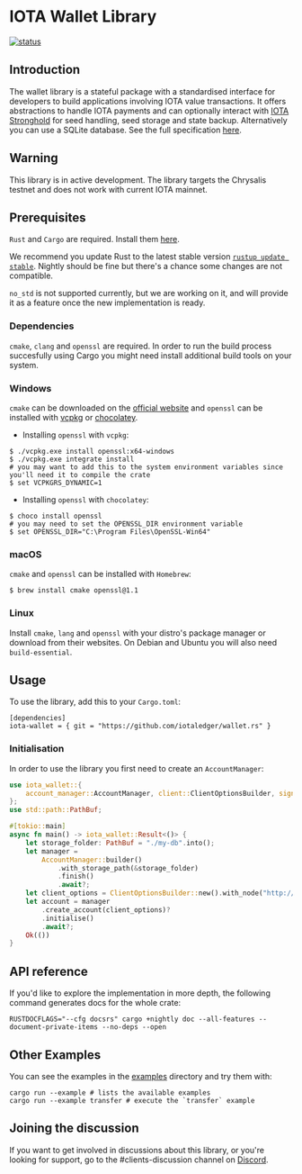 # IOTA Wallet Library

[![status](https://img.shields.io/badge/Status-Alpha-yellow.svg)](https://github.com/iotaledger/wallet.rs)

## Introduction

The wallet library is a stateful package with a standardised interface for developers to build applications involving IOTA value transactions.
It offers abstractions to handle IOTA payments and can optionally interact with [IOTA Stronghold](https://github.com/iotaledger/stronghold.rs/) for seed handling, seed storage and state backup. Alternatively you can use a SQLite database. See the full specification [here](https://github.com/iotaledger/wallet.rs/blob/master/specs/wallet-ENGINEERING-SPEC-0000.md).

## Warning

This library is in active development. The library targets the Chrysalis testnet and does not work with current IOTA mainnet.

## Prerequisites

`Rust` and `Cargo` are required. Install them [here](https://doc.rust-lang.org/cargo/getting-started/installation.html).

We recommend you update Rust to the latest stable version [`rustup update stable`](https://github.com/rust-lang/rustup.rs#keeping-rust-up-to-date). Nightly should be fine but there's a chance some changes are not compatible.

`no_std` is not supported currently, but we are working on it, and will provide it as a feature once the new implementation is ready.

### Dependencies

`cmake`, `clang` and `openssl` are required. In order to run the build process succesfully using Cargo you might need install additional build tools on your system. 

### Windows

`cmake` can be downloaded on the [official website](https://cmake.org/download/) and `openssl` can be installed with [vcpkg](https://github.com/microsoft/vcpkg) or [chocolatey](https://chocolatey.org/).

- Installing `openssl` with `vcpkg`:

```
$ ./vcpkg.exe install openssl:x64-windows
$ ./vcpkg.exe integrate install
# you may want to add this to the system environment variables since you'll need it to compile the crate
$ set VCPKGRS_DYNAMIC=1
```

- Installing `openssl` with `chocolatey`:

```
$ choco install openssl
# you may need to set the OPENSSL_DIR environment variable
$ set OPENSSL_DIR="C:\Program Files\OpenSSL-Win64"
```

### macOS

`cmake` and `openssl` can be installed with `Homebrew`:

```
$ brew install cmake openssl@1.1
```

### Linux

Install `cmake`, `lang` and `openssl` with your distro's package manager or download from their websites. On Debian and Ubuntu you will also need `build-essential`.

## Usage

To use the library, add this to your `Cargo.toml`:

```
[dependencies]
iota-wallet = { git = "https://github.com/iotaledger/wallet.rs" }
```

### Initialisation

In order to use the library you first need to create an `AccountManager`:

```rust
use iota_wallet::{
    account_manager::AccountManager, client::ClientOptionsBuilder, signing::SignerType,
};
use std::path::PathBuf;

#[tokio::main]
async fn main() -> iota_wallet::Result<()> {
    let storage_folder: PathBuf = "./my-db".into();
    let manager =
        AccountManager::builder()
            .with_storage_path(&storage_folder)
            .finish()
            .await?;
    let client_options = ClientOptionsBuilder::new().with_node("http://api.lb-0.testnet.chrysalis2.com")?.build();
    let account = manager
        .create_account(client_options)?
        .initialise()
        .await?;
    Ok(())
}
```

## API reference

If you'd like to explore the implementation in more depth, the following command generates docs for the whole crate:

```
RUSTDOCFLAGS="--cfg docsrs" cargo +nightly doc --all-features --document-private-items --no-deps --open
```

## Other Examples

You can see the examples in the [examples](examples/) directory and try them with:

```
cargo run --example # lists the available examples
cargo run --example transfer # execute the `transfer` example
```

## Joining the discussion

If you want to get involved in discussions about this library, or you're looking for support, go to the #clients-discussion channel on [Discord](https://discord.iota.org).
